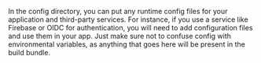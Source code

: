 In the config directory, you can put any runtime config files for your application and third-party
services. For instance, if you use a service like Firebase or OIDC for authentication, you will need to add
configuration files and use them in your app. Just make sure not to confuse config with environmental
variables, as anything that goes here will be present in the build bundle.